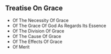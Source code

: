 ## Treatise On Grace

* Of The Necessity Of Grace
* Of The Grace Of God As Regards Its Essence
* Of The Division Of Grace
* Of The Cause Of Grace
* Of The Effects Of Grace
* Of Merit